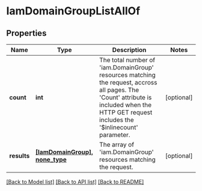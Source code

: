 # IamDomainGroupListAllOf

## Properties
Name | Type | Description | Notes
------------ | ------------- | ------------- | -------------
**count** | **int** | The total number of &#39;iam.DomainGroup&#39; resources matching the request, accross all pages. The &#39;Count&#39; attribute is included when the HTTP GET request includes the &#39;$inlinecount&#39; parameter. | [optional] 
**results** | [**[IamDomainGroup], none_type**](IamDomainGroup.md) | The array of &#39;iam.DomainGroup&#39; resources matching the request. | [optional] 

[[Back to Model list]](../README.md#documentation-for-models) [[Back to API list]](../README.md#documentation-for-api-endpoints) [[Back to README]](../README.md)


